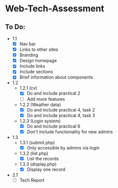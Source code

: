 # Web-Tech-Assessment

## To Do:
- 1.1
    - [x] Nav bar
    - [x] Links to other sites
    - [x] Branding
    - [x] Design homepage
    - [x] Include links
    - [x] Include sections
    - [x] Brief information about components
- 1.2
    - 1.2.1 (cv)
        - [x] Do and include practical 2
        - [ ] Add more features
    - 1.2.2 (Weather data)
        - [x] Do and include practical 4, task 2
        - [x] Do and include practical 4, task 3
    - 1.2.3 (Login system)
        - [x] Do and include practical 6
        - [x] Don't include functionality for new admins
- 1.3
    - 1.3.1 (submit.php)
        - [x] Only accessible by admins via login
    - 1.3.2 (list.php)
        - [x] List the records
    - 1.3.3 (display.php)
        - [x] Display one record
- 2.1
    - [ ] Tech Report
